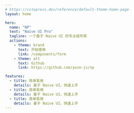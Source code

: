 ```yaml
---
# https://vitepress.dev/reference/default-theme-home-page
layout: home

hero:
  name: "NP"
  text: "Naive UI Pro"
  tagline: 一个基于 Naive UI 的专业组件库
  actions:
    - theme: brand
      text: 开始使用
      link: /components/form
    - theme: alt
      text: Github
      link: https://github.com/yoze-js/np

features:
  - title: 简单易用
    details: 基于 Naive UI，快速上手
  - title: 简单易用
    details: 基于 Naive UI，快速上手
  - title: 简单易用
    details: 基于 Naive UI，快速上手
---
```

